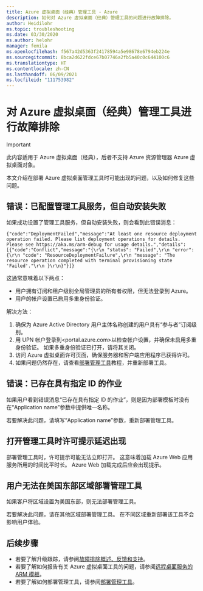 ```yaml
---
title: Azure 虚拟桌面（经典）管理工具 - Azure
description: 如何对 Azure 虚拟桌面（经典）管理工具的问题进行故障排除。
author: Heidilohr
ms.topic: troubleshooting
ms.date: 03/30/2020
ms.author: helohr
manager: femila
ms.openlocfilehash: f567a42d5363f24178594a5e98678e6794eb224e
ms.sourcegitcommit: 8bca2d622fdce67b07746a2fb5a40c0c644100c6
ms.translationtype: HT
ms.contentlocale: zh-CN
ms.lasthandoff: 06/09/2021
ms.locfileid: "111753982"
---
```

# <a name="troubleshoot-the-azure-virtual-desktop-classic-management-tool"></a>对 Azure 虚拟桌面（经典）管理工具进行故障排除

>[!IMPORTANT]
>此内容适用于 Azure 虚拟桌面（经典），后者不支持 Azure 资源管理器 Azure 虚拟桌面对象。

本文介绍在部署 Azure 虚拟桌面管理工具时可能出现的问题，以及如何修复这些问题。

## <a name="error-management-tool-services-configured-but-automated-setup-fails"></a>错误：已配置管理工具服务，但自动安装失败

如果成功设置了管理工具服务，但自动安装失败，则会看到此错误消息：

```console
{"code":"DeploymentFailed","message":"At least one resource deployment operation failed. Please list deployment operations for details. Please see https://aka.ms/arm-debug for usage details.","details":[{"code":"Conflict","message":"{\r\n "status": "Failed",\r\n "error": {\r\n "code": "ResourceDeploymentFailure",\r\n "message": "The resource operation completed with terminal provisioning state 'Failed'."\r\n }\r\n}"}]}
```

这通常意味着以下两点：

- 用户拥有订阅和租户级别全局管理员的所有者权限，但无法登录到 Azure。
- 用户的帐户设置已启用多重身份验证。

解决方法：

1. 确保为 Azure Active Directory 用户主体名称创建的用户具有“参与者”订阅级别。
2. 用 UPN 帐户登录到<portal.azure.com>以检查帐户设置，并确保未启用多重身份验证。 如果多重身份验证已打开，请将其关闭。
3. 访问 Azure 虚拟桌面许可页面，确保服务器和客户端应用程序已获得许可。
4. 如果问题仍然存在，请查看[部署管理工具](manage-resources-using-ui.md)教程，并重新部署工具。

## <a name="error-job-with-specified-id-already-exists"></a>错误：已存在具有指定 ID 的作业

如果用户看到错误消息“已存在具有指定 ID 的作业”，则是因为部署模板时没有在“Application name”参数中提供唯一名称。

若要解决此问题，请填写“Application name”参数，重新部署管理工具。

## <a name="delayed-consent-prompt-when-opening-management-tool"></a>打开管理工具时许可提示延迟出现

部署管理工具时，许可提示可能无法立即打开。 这意味着加载 Azure Web 应用服务所用的时间比平时长。 Azure Web 加载完成后应会出现提示。

## <a name="the-user-cant-deploy-the-management-tool-in-the-east-us-region"></a>用户无法在美国东部区域部署管理工具

如果客户将区域设置为美国东部，则无法部署管理工具。

若要解决此问题，请在其他区域部署管理工具。 在不同区域重新部署该工具不会影响用户体验。

## <a name="next-steps"></a>后续步骤

- 若要了解升级跟踪，请参阅[故障排除概述、反馈和支持](troubleshoot-set-up-overview-2019.md)。
- 若要了解如何报告有关 Azure 虚拟桌面工具的问题，请参阅[远程桌面服务的 ARM 模板](https://github.com/Azure/RDS-Templates/blob/master/README.md)。
- 若要了解如何部署管理工具，请参阅[部署管理工具](manage-resources-using-ui.md)。